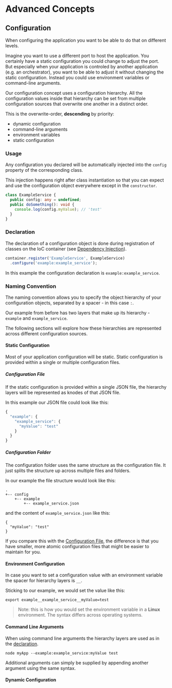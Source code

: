 # Advanced Concepts

## Configuration

When configuring the application you want to be able to do that on different levels.

Imagine you want to use a different port to host the application. You certainly have a static configuration you could change to adjust the port. But especially when your application is controled by another application (e.g. an orchestrator), you want to be able to adjust it without changing the static configuration. Instead you could use environment variables or command-line arguments.

Our configuration concept uses a configuration hierarchy. All the configuration values inside that hierarchy can be set from multiple configuration sources that overwrite one another in a distinct order.

This is the overwrite-order, **descending** by priority:
* dynamic configuration
* command-line arguments
* environment variables
* static configuration

### Usage

Any configuration you declared will be automatically injected into the `config` property of the corresponding class.

This injection happens right after class instantiation so that you can expect and use the configuration object everywhere except in the `constructor`.

```typescript
class ExampleService {
  public config: any = undefined;
  public doSomething(): void {
    console.log(config.myValue); // 'test'
  }
}
```

### Declaration

The declaration of a configuration object is done during registration of classes on the IoC container (see [Dependency Injection](module-interaction.md#dependency-injection)).

```typescript
container.register('ExampleService', ExampleService)
  .configure('example:example_service');
```

In this example the configuration declaration is `example:example_service`.

 

### Naming Convention

The naming convention allows you to specify the object hierarchy of your configuration objects, separated by a spacer - in this case `:`.

Our example from before has two layers that make up its hierarchy - `example` and `example_service`.

The following sections will explore how these hierarchies are represented across different configuration sources.

#### Static Configuration

Most of your application configuration will be static. Static configuration is provided within a single or multiple configuration files.

##### Configuration File

If the static configuration is provided within a single JSON file, the hierarchy layers will be represented as knodes of that JSON file.

In this example our JSON file could look like this:

```javascript
{
  "example": {
    "example_service": {
      "myValue": "test"
    }
  }
}
``` 

##### Configuration Folder

The configuration folder uses the same structure as the configuration file. It just splits the structure up across multiple files and folders.

In our example the file structure would look like this:

```
.
+-- config
    +-- example
        +-- example_service.json
```

and the content of `example_service.json` like this:

```
{
  "myValue": "test"
}
``` 

If you compare this with the [Configuration File](#configuration-file), the difference is that you have smaller, more atomic configuration files that might be easier to maintain for you.

#### Environment Configuration

In case you want to set a configuration value with an environment variable the spacer for hierarchy layers is `__`.

Sticking to our example, we would set the value like this:

```
export example__example_service__myValue=test
```

> Note: this is how you would set the environment variable in a **Linux** environment. The syntax differs across operating systems.

#### Command Line Arguments

When using command line arguments the hierarchy layers are used as in the [declaration](#declaration).

```
node myApp --example:example_service:myValue test
```

Additional arguments can simply be supplied by appending another argument using the same syntax.

#### Dynamic Configuration